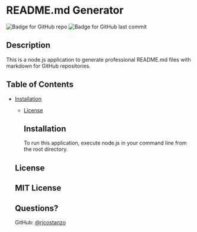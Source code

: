 # README.md Generator
  ![Badge for GitHub repo](https://img.shields.io/github/languages/top/rjcostanzo/readmeGenerator?style=flat&logo=appveyor) ![Badge for GitHub last commit](https://img.shields.io/github/last-commit/rjcostanzo/readmeGenerator?style=flat&logo=appveyor)
  
  ## Description   
  This is a node.js application to generate professional README.md files with markdown for GitHub repositories.
  ## Table of Contents
* [Installation](#installation)
  * [License](#license)
    ## Installation    
    To run this application, execute node.js in your command line from the root directory.
  ## License
  MIT License
  ---
  
  ## Questions? 
  GitHub: [@rjcostanzo](https://api.github.com/users/rjcostanzo)